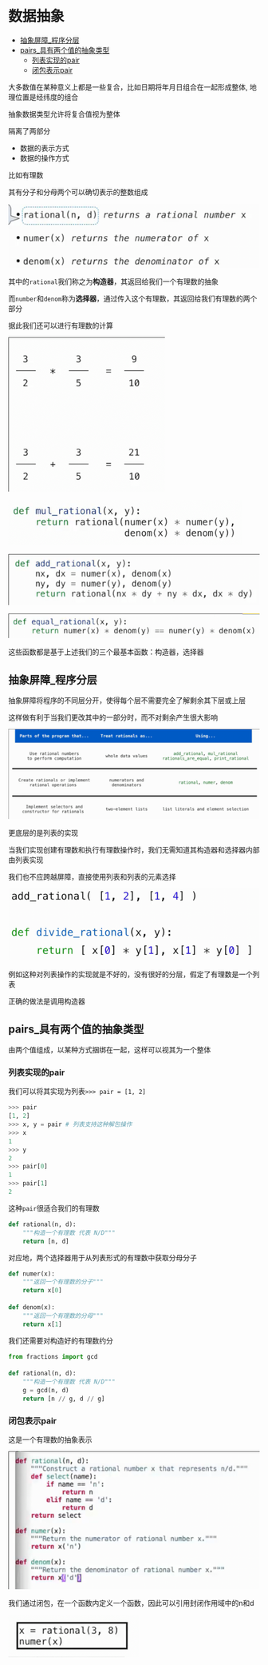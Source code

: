 # 数据抽象
 
* [抽象屏障_程序分层](#抽象屏障_程序分层)
* [pairs_具有两个值的抽象类型](#pairs_具有两个值的抽象类型)
  * [列表实现的pair](#列表实现的pair)
  * [闭包表示pair](#闭包表示pair)

大多数值在某种意义上都是一些复合，比如日期将年月日组合在一起形成整体, 地理位置是经纬度的组合

抽象数据类型允许将复合值视为整体

隔离了两部分

* 数据的表示方式
* 数据的操作方式

比如有理数

其有分子和分母两个可以确切表示的整数组成

![](img/7e1c30db.png)

其中的`rational`我们称之为**构造器**，其返回给我们一个有理数的抽象

而`number`和`denom`称为**选择器**，通过传入这个有理数，其返回给我们有理数的两个部分

据此我们还可以进行有理数的计算

![](img/832149bd.png)

![](img/27663c05.png)

![](img/f89eb610.png)

![](img/b9860fe3.png)

这些函数都是基于上述我们的三个最基本函数：构造器，选择器

## 抽象屏障_程序分层

抽象屏障将程序的不同层分开，使得每个层不需要完全了解剩余其下层或上层

这样做有利于当我们更改其中的一部分时，而不对剩余产生很大影响

![](img/445c31d3.png)

更底层的是列表的实现

当我们实现创建有理数和执行有理数操作时，我们无需知道其构造器和选择器内部由列表实现

我们也不应跨越屏障，直接使用列表和列表的元素选择

![](img/8c03a9e3.png)

例如这种对列表操作的实现就是不好的，没有很好的分层，假定了有理数是一个列表

正确的做法是调用构造器

## pairs_具有两个值的抽象类型

由两个值组成，以某种方式捆绑在一起，这样可以视其为一个整体

### 列表实现的pair

我们可以将其实现为列表`>>> pair = [1, 2]`

```py
>>> pair
[1, 2]
>>> x, y = pair # 列表支持这种解包操作
>>> x
1
>>> y
2
>>> pair[0]
1
>>> pair[1]
2
```

这种`pair`很适合我们的有理数

```py
def rational(n, d):
    """构造一个有理数 代表 N/D"""
    return [n, d]
```

对应地，两个选择器用于从列表形式的有理数中获取分母分子

```py
def numer(x):
    """返回一个有理数的分子"""
    return x[0]

def denom(x):
    """返回一个有理数的分母"""
    return x[1]
```

我们还需要对构造好的有理数约分

```py
from fractions import gcd

def rational(n, d):
    """构造一个有理数 代表 N/D"""
    g = gcd(n, d)
    return [n // g, d // g]
```

### 闭包表示pair

这是一个有理数的抽象表示

![](img/bb2ef6ad.png)

我们通过闭包，在一个函数内定义一个函数，因此可以引用封闭作用域中的n和d 

![](img/52ee7ba8.png)
